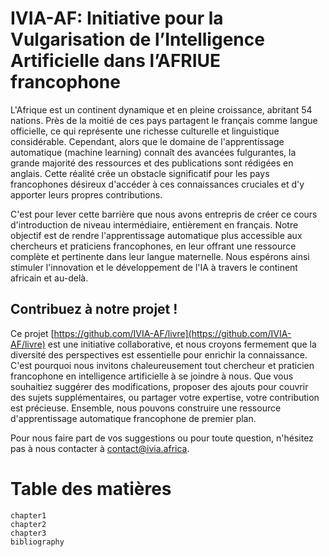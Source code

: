 # IVIA-AF: Initiative pour la Vulgarisation de l’Intelligence Artificielle dans l’AFRIUE francophone
L'Afrique est un continent dynamique et en pleine croissance, abritant 54 nations. Près de la moitié de ces pays partagent le français comme langue officielle, ce qui représente une richesse culturelle et linguistique considérable. Cependant, alors que le domaine de l'apprentissage automatique (machine learning) connaît des avancées fulgurantes, la grande majorité des ressources et des publications sont rédigées en anglais. Cette réalité crée un obstacle significatif pour les pays francophones désireux d'accéder à ces connaissances cruciales et d'y apporter leurs propres contributions.

C'est pour lever cette barrière que nous avons entrepris de créer ce cours d'introduction de niveau intermédiaire, entièrement en français. Notre objectif est de rendre l'apprentissage automatique plus accessible aux chercheurs et praticiens francophones, en leur offrant une ressource complète et pertinente dans leur langue maternelle. Nous espérons ainsi stimuler l'innovation et le développement de l'IA à travers le continent africain et au-delà.

## Contribuez à notre projet !
Ce projet [https://github.com/IVIA-AF/livre](https://github.com/IVIA-AF/livre) est une initiative collaborative, et nous croyons fermement que la diversité des perspectives est essentielle pour enrichir la connaissance. C'est pourquoi nous invitons chaleureusement tout chercheur et praticien francophone en intelligence artificielle à se joindre à nous. Que vous souhaitiez suggérer des modifications, proposer des ajouts pour couvrir des sujets supplémentaires, ou partager votre expertise, votre contribution est précieuse. Ensemble, nous pouvons construire une ressource d'apprentissage automatique francophone de premier plan.

Pour nous faire part de vos suggestions ou pour toute question, n'hésitez pas à nous contacter à [contact@ivia.africa](mailto:contact@ivia.africa).

# Table des matières

```toc
chapter1
chapter2
chapter3
bibliography
```
